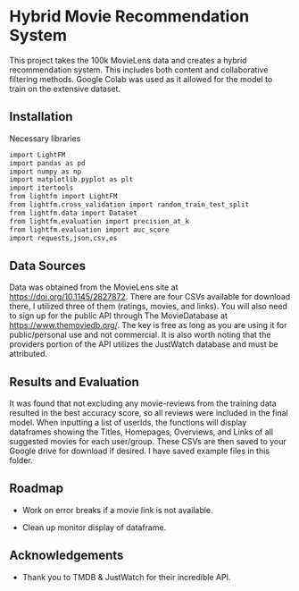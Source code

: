 
# Hybrid Movie Recommendation System

This project takes the 100k MovieLens data and creates a hybrid recommendation system. This includes both content and collaborative filtering methods. Google Colab was used as it allowed for the model to train on the extensive dataset.
## Installation

Necessary libraries

```bash
import LightFM
import pandas as pd
import numpy as np
import matplotlib.pyplot as plt
import itertools
from lightfm import LightFM
from lightfm.cross_validation import random_train_test_split
from lightfm.data import Dataset
from lightfm.evaluation import precision_at_k
from lightfm.evaluation import auc_score
import requests,json,csv,os
```
    
## Data Sources

Data was obtained from the MovieLens site at https://doi.org/10.1145/2827872. There are four CSVs available for download there, I utilized three of them (ratings, movies, and links). You will also need to sign up for the public API through The MovieDatabase at https://www.themoviedb.org/. The key is free as long as you are using it for public/personal use and not commercial. It is also worth noting that the providers portion of the API utilizes the JustWatch database and must be attributed.


## Results and Evaluation

It was found that not excluding any movie-reviews from the training data resulted in the best accuracy score, so all reviews were included in the final model. When inputting a list of userIds, the functions will display dataframes showing the Titles, Homepages, Overviews, and Links of all suggested movies for each user/group. These CSVs are then saved to your Google drive for download if desired. I have saved example files in this folder.
## Roadmap

- Work on error breaks if a movie link is not available.

- Clean up monitor display of dataframe.


## Acknowledgements

 - Thank you to TMDB & JustWatch for their incredible API.

